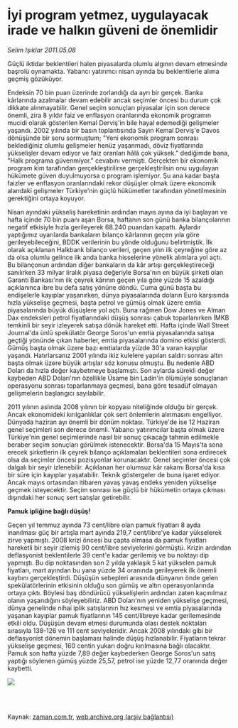 # İyi program yetmez, uygulayacak irade ve halkın güveni de önemlidir

*Selim Işıklar 2011.05.08*

<td class="columnist-detail">
<p>Güçlü iktidar beklentileri halen piyasalarda olumlu algının devam etmesinde başrolü oynamakta. Yabancı yatırımcı nisan ayında bu beklentilerle alıma geçmiş gözüküyor.</p>
<p>
<div id="haberMetinDiv">
<p>Endeksin 70 bin puan üzerinde zorlandığı da ayrı bir gerçek. Banka kârlarında azalmalar devam edebilir ancak seçimler öncesi bu durum çok dikkate alınmayabilir. Genel seçim sonuçları piyasalar için son derece önemli, zira 8 yıldır faiz ve enflasyon oranlarında ekonomik programın mucidi olarak gösterilen Kemal Derviş'in bile hayal edemediği gelişmeler yaşandı. 2002 yılında bir basın toplantısında Sayın Kemal Derviş'e Davos dönüşünde bir soru sormuştum; "Yeni ekonomik program sonrası beklediğiniz olumlu gelişmeler henüz yaşanmadı, döviz fiyatlarında yükselişler devam ediyor ve faiz oranları hâlâ çok yüksek." dediğimde bana, "Halk programa güvenmiyor." cevabını vermişti. Gerçekten bir ekonomik program kim tarafından gerçekleştirilirse gerçekleştirilsin onu uygulayan hükümete güven duyulmuyorsa o program işlemiyor. Şu ana kadar başta faizler ve enflasyon oranlarındaki rekor düşüşler olmak üzere ekonomik alandaki gelişmeler Türkiye'nin güçlü hükümetler tarafından yönetilmesinin gerektiğini ortaya koyuyor.
<p> Nisan ayındaki yükseliş hareketinin ardından mayıs ayına da iyi başlayan ve hafta içinde 70 bin puanı aşan Borsa, haftanın son günü banka bilançolarının negatif etkisiyle hızla gerileyerek 68.240 puandan kapattı. Aylardır yaptığımız uyarılarda bankaların bilanço kârlarının geçen yıla göre gerileyebileceğini, BDDK verilerinin bu yönde olduğunu belirtmiştik. İlk olarak açıklanan Halkbank bilanço verileri, geçen yılın ilk çeyreğine göre az da olsa olumlu gelince ilk anda banka hisselerine yönelik alımlara yol açtı. Bu bilançonun ardından diğer bankaların da kâr artışı gerçekleştireceği sanılırken 33 milyar liralık piyasa değeriyle Borsa'nın en büyük şirketi olan Garanti Bankası'nın ilk çeyrek kârının geçen yıla göre yüzde 15 azaldığı açıklanınca ibre bu defa satış yönüne döndü. Cuma günü başta bu endişelerle kayıplar yaşanırken, dünya piyasalarında doların Euro karşısında hızla yükselişe geçmesi, başta petrol ve gümüş olmak üzere emtia piyasalarında büyük düşüşlere yol açtı. Buna rağmen Dow Jones ve Alman Dax endeksleri petrol fiyatlarındaki düşüş sonrası çabuk toparlanırken İMKB temkinli bir seyir izleyerek satışa dönük hareket etti. Hafta içinde Wall Street Journal'da ünlü spekülatör George Soros'un emtia piyasalarında satışa geçtiği yönünde çıkan haberler, emtia piyasalarında domino etkisi gösterdi. Gümüş başta olmak üzere bazı emtialarda yüzde 30'a varan kayıplar yaşandı. Hatırlarsanız 2001 yılında ikiz kulelere yapılan saldırı sonrası altın başta olmak üzere büyük artışlar söz konusu olmuştu. Bu nedenle ABD Doları da hızla değer kaybetmeye başlamıştı. Son aylarda sürekli değer kaybeden ABD Doları'nın özellikle Üsame bin Ladin'in ölümüyle sonuçlanan operasyonu sonrası toparlanmaya geçmesi, bana göre tesadüf olmayan gelişmelerin başlangıcı sayılabilir.
<p> 2011 yılının aslında 2008 yılının bir kopyası niteliğinde olduğu bir gerçek. Ancak ekonomideki kırılganlıklar çok sert önlemlerin alınmasını engelliyor. Dünyada haziran ayı önemli bir dönüm noktası. Türkiye'de ise 12 Haziran genel seçimleri son derece önemli. Yabancı yatırımcılar başta olmak üzere Türkiye'nin genel seçimlerinde nasıl bir sonuç çıkacağı tahmin edilmekle beraber seçim sonuçları görülmek istenecektir. Borsa'da 15 Mayıs'ta sona erecek şirketlerin ilk çeyrek bilanço açıklamaları beklentileri sona erdirecek olsa da seçimler öncesi pozisyonlar korunacaktır. Genel seçimler öncesi çok dalgalı bir seyir izlenebilir. Açıklanan her olumsuz kâr rakamı Borsa'da kısa bir süre için kayıplar yaşatabilir. Teknik göstergeler de buna işaret ediyor. Ancak mayıs ortasından itibaren yavaş yavaş endeks yeniden yükselişe geçmek isteyecektir. Seçim sonrası ise güçlü bir hükümetin ortaya çıkması dışındaki her sonuç sert satışlar getirebilir.
<p><b>Pamuk ipliğine bağlı düşüş!</b>
<p>Geçen yıl temmuz ayında 73 cent/libre olan pamuk fiyatları 8 ayda inanılması güç bir artışla mart ayında 219,7 cent/libre'ye kadar yükselerek zirve yapmıştı. 2008 krizi öncesi bu çapta olmasa da pamuk fiyatları hareketli bir seyir izlemiş 90 cent/libre seviyelerini görmüştü. Krizin ardından deflasyonist beklentilerle 39 cent'e kadar gerilemiş ve bu noktayı dip yapmıştı. Bu dip noktasından son 2 yılda yaklaşık 5 kat yükselen pamuk fiyatları, mart ayından bu yana yüzde 34 oranında gerileyerek ilk önemli kaybını gerçekleştirdi. Düşüşün sebepleri arasında dünyanın önde gelen spekülatörlerinin etkisinin olduğu son gümüş ve altın operasyonlarında ortaya çıktı. Böylesi baş döndürücü yükselişlerin ardından zaten kaçınılmaz olanın yaşandığını söyleyebiliriz. ABD Doları'nın yeniden yükselişe geçmesi, dünya genelinde nihai iplik satışlarının hız kesmesi ve emtia piyasalarında yaşanan kayıplar pamuk fiyatlarının 145 cent/libreye kadar gerilemesinde etkili oldu. Düşüşün devam etmesi durumunda olası destek noktaları sırasıyla 138-126 ve 111 cent seviyeleridir. Ancak 2008 yılındaki gibi bir deflasyonist dönemin başlaması halinde düşüş hızlanabilir. Fiyatların tekrar yükselişe geçmesi, 160 centin yukarı doğru kırılmasına bağlı olacaktır. Pamuk son hafta yüzde 7,89 değer kaybederken George Soros'un satış yaptığı söylenen gümüş yüzde 25,57, petrol ise yüzde 12,77 oranında değer kaybetti.

<p><img border="0" src="http://web.archive.org/web/20120126123459im_/http://medya.zaman.com.tr/2011/05/08/pamuk.jpg"/></p></p></p></p></p></p></div>
</p>


<p><br>
		 </br></p></td>

Kaynak: [zaman.com.tr](http://zaman.com.tr/yazar.do?yazino=1131523), [web.archive.org (arşiv bağlantısı)](http://web.archive.org/web/20120126123459/http://www.zaman.com.tr/yazar.do?yazino=1131523)
